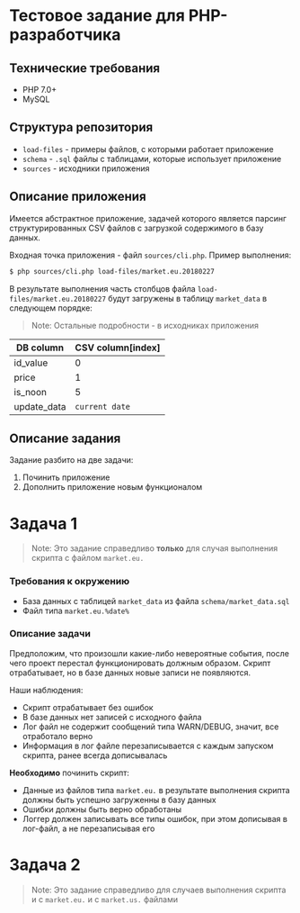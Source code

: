 # Тестовое задание для PHP-разработчика

## Технические требования
 - PHP 7.0+
 - MySQL
 
## Структура репозитория
 - `load-files` - примеры файлов, с которыми работает приложение
 - `schema` - `.sql` файлы с таблицами, которые использует приложение
 - `sources` - исходники приложения

## Описание приложения
Имеется абстрактное приложение, задачей которого является парсинг структурированных CSV файлов 
с загрузкой содержимого
в базу данных. 

Входная точка приложения - файл `sources/cli.php`.
Пример выполнения:

```bash
$ php sources/cli.php load-files/market.eu.20180227
```

В результате выполнения часть столбцов файла `load-files/market.eu.20180227` будут загружены в таблицу `market_data`
в следующем порядке:
>Note: Остальные подробности - в исходниках приложения

DB column | CSV column[index]
------------ | -------------
id_value | 0
price | 1
is_noon | 5
update_data | `current date`


## Описание задания
Задание разбито на две задачи:
1. Починить приложение
2. Дополнить приложение новым функционалом


# Задача 1
>Note: Это задание справедливо **только** для случая выполнения скрипта с файлом `market.eu.`

### Требования к окружению
 - База данных с таблицей `market_data` из файла `schema/market_data.sql`
 - Файл типа `market.eu.%date%`

### Описание задачи
Предположим, что произошли какие-либо невероятные события, после чего проект перестал функционировать
должным образом.  Скрипт отрабатывает, но в базе данных 
новые записи не появляются.

Наши наблюдения:
 - Скрипт отрабатывает без ошибок
 - В базе данных нет записей с исходного файла
 - Лог файл не содержит сообщений типа WARN/DEBUG, значит, все отработало верно
 - Информация в лог файле перезаписывается с каждым запуском скрипта, ранее всегда дописывалась
 
 
**Необходимо** починить скрипт:
 
 - Данные из файлов типа `market.eu.` в результате выполнения скрипта должны быть успешно загруженны в базу данных
 - Ошибки должны быть верно обработаны
 - Логгер должен записывать все типы ошибок, при этом дописывая в лог-файл, а не перезаписывая его

# Задача 2
>Note: Это задание справедливо для случаев выполнения скрипта и с `market.eu.` и с `market.us.` файлами


